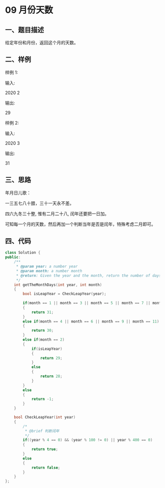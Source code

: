# 09 月份天数
## 一、题目描述
给定年份和月份，返回这个月的天数。
## 二、样例
样例 1:

输入: 

2020 2

输出: 

29

样例 2:

输入: 

2020 3

输出: 

31

## 三、思路

年月日儿歌：

一三五七八十腊，三十一天永不差。

四六九冬三十整, 惟有二月二十八, 闰年还要把一日加。

可知每一个月的天数，然后再加一个判断当年是否是闰年，特殊考虑二月即可。

## 四、代码
```cpp
class Solution {
public:
    /**
     * @param year: a number year
     * @param month: a number month
     * @return: Given the year and the month, return the number of days of the month.
     */
    int getTheMonthDays(int year, int month)
    {
        bool isLeapYear = CheckLeapYear(year);
        
        if(month == 1 || month == 3 || month == 5 || month == 7 || month == 8 || month == 10 || month == 12)
        {
            return 31;
        }
        else if(month == 4 || month == 6 || month == 9 || month == 11)
        {
            return 30;
        }
        else if(month == 2)
        {
            if(isLeapYear)
            {
                return 29;
            }
            else 
            {
                return 28;
            }
        }
        else 
        {
            return -1;
        }
    }

    bool CheckLeapYear(int year)
    {
        /*
         * @brief 判断闰年
         */
        if((year % 4 == 0) && (year % 100 != 0) || year % 400 == 0)
        {
            return true;
        }
        else
        {
            return false;
        }
    }
};
```